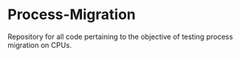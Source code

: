 # Process-Migration
Repository for all code pertaining to the objective of testing process migration on CPUs.

